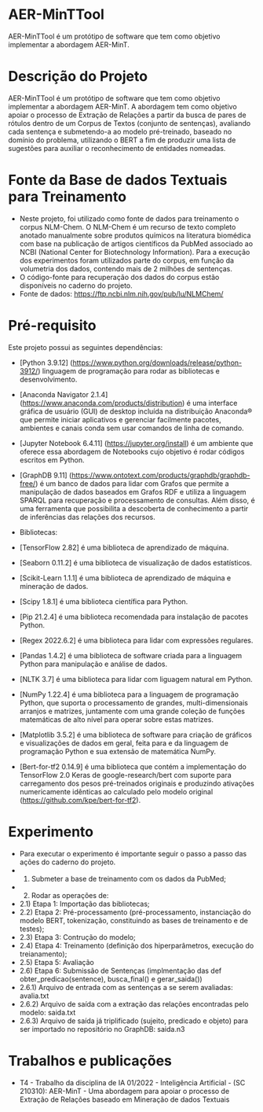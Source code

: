 # AER-MinTTool
AER-MinTTool é um protótipo de software que tem como objetivo implementar a abordagem AER-MinT.

# Descrição do Projeto
AER-MinTTool é um protótipo de software que tem como objetivo implementar a abordagem AER-MinT. A abordagem tem como objetivo apoiar o processo de Extração de Relações a partir da busca de pares de rótulos dentro de um Corpus de Textos (conjunto de sentenças), avaliando cada sentença e submetendo-a ao modelo pré-treinado, baseado no domínio do problema, utilizando o BERT a fim de produzir uma lista de sugestões para auxiliar o reconhecimento de entidades nomeadas.

# Fonte da Base de dados Textuais para Treinamento
- Neste projeto, foi utilizado como fonte de dados para treinamento o corpus NLM-Chem. O NLM-Chem é um recurso de texto completo anotado manualmente sobre produtos químicos na literatura biomédica com base na publicação de artigos científicos da PubMed associado ao NCBI (National Center for Biotechnology Information). Para a execução dos experimentos foram utilizados parte do corpus, em função da volumetria dos dados, contendo mais de 2 milhões de sentenças. 
- O código-fonte para recuperação dos dados do corpus estão disponíveis no caderno do projeto. 
- Fonte de dados: https://ftp.ncbi.nlm.nih.gov/pub/lu/NLMChem/

# Pré-requisito
Este projeto possui as seguintes dependências:

- [Python 3.9.12] (https://www.python.org/downloads/release/python-3912/) linguagem de programação para rodar as bibliotecas e desenvolvimento.
- [Anaconda Navigator 2.1.4] (https://www.anaconda.com/products/distribution) é uma interface gráfica de usuário (GUI) de desktop incluída na distribuição Anaconda® que permite iniciar aplicativos e gerenciar facilmente pacotes, ambientes e canais conda sem usar comandos de linha de comando.
- [Jupyter Notebook 6.4.11] (https://jupyter.org/install) é um ambiente que oferece essa abordagem de Notebooks cujo objetivo é rodar códigos escritos em Python.
- [GraphDB 9.11] (https://www.ontotext.com/products/graphdb/graphdb-free/) é um banco de dados para lidar com Grafos que permite a manipulação de dados baseados em Grafos RDF e utiliza a linguagem SPARQL para recuperação e processamento de consultas. Além disso, é uma ferramenta que possibilita a descoberta de conhecimento a partir de inferências das relações dos recursos.

- Bibliotecas: 
- [TensorFlow 2.82] é uma biblioteca de aprendizado de máquina.  
- [Seaborn 0.11.2] é uma biblioteca de visualização de dados estatísticos. 
- [Scikit-Learn 1.1.1] é uma biblioteca de aprendizado de máquina e mineração de dados.
- [Scipy 1.8.1] é uma biblioteca científica para Python.
- [Pip 21.2.4] é uma biblioteca recomendada para instalação de pacotes Python.
- [Regex 2022.6.2] é uma biblioteca para lidar com expressões regulares.
- [Pandas 1.4.2] é uma biblioteca de software criada para a linguagem Python para manipulação e análise de dados.
- [NLTK 3.7] é uma biblioteca para lidar com liguagem natural em Python.
- [NumPy 1.22.4] é uma biblioteca para a linguagem de programação Python, que suporta o processamento de grandes, multi-dimensionais arranjos e matrizes, juntamente com uma grande coleção de funções matemáticas de alto nível para operar sobre estas matrizes.
- [Matplotlib 3.5.2] é uma biblioteca de software para criação de gráficos e visualizações de dados em geral, feita para e da linguagem de programação Python e sua extensão de matemática NumPy.
- [Bert-for-tf2 0.14.9] é uma biblioteca que contém a implementação do TensorFlow 2.0 Keras de google-research/bert com suporte para carregamento dos pesos pré-treinados originais e produzindo ativações numericamente idênticas ao calculado pelo modelo original (https://github.com/kpe/bert-for-tf2).

# Experimento
- Para executar o experimento é importante seguir o passo a passo das ações do caderno do projeto.
- 1) Submeter a base de treinamento com os dados da PubMed;
- 2) Rodar as operações de: 
- 2.1) Etapa 1: Importação das bibliotecas;
- 2.2) Etapa 2: Pré-processamento (pré-processamento, instanciação do modelo BERT, tokenização, constituindo as bases de treinamento e de testes);
- 2.3) Etapa 3: Contrução do modelo;
- 2.4) Etapa 4: Treinamento (definição dos hiperparâmetros, execução do treianamento);
- 2.5) Etapa 5: Avaliação
- 2.6) Etapa 6: Submissão de Sentenças (implmentação das def obter_predicao(sentence), busca_final() e gerar_saida()) 
- 2.6.1) Arquivo de entrada com as sentenças a se serem avaliadas: avalia.txt
- 2.6.2) Arquivo de saída com a extração das relações encontradas pelo modelo: saida.txt
- 2.6.3) Arquivo de saída já triplificado (sujeito, predicado e objeto) para ser importado no repositório no GraphDB: saida.n3

# Trabalhos e publicações
- T4 - Trabalho da disciplina de IA 01/2022 - Inteligência Artificial - (SC 210310): AER-MinT - Uma abordagem para apoiar o processo de Extração de Relações baseado em Mineração de dados Textuais

